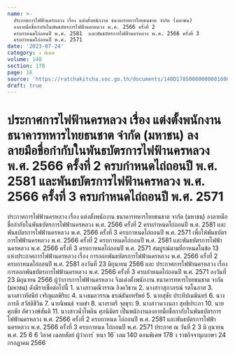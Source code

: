 ```yaml
---
name: >-
  ประกาศการไฟฟ้านครหลวง เรื่อง แต่งตั้งพนักงาน ธนาคารทหารไทยธนชาต จำกัด (มหาชน) 
  ลงลายมือชื่อกำกับในพันธบัตรการไฟฟ้านครหลวง พ.ศ. 2566 ครั้งที่ 2
  ครบกำหนดไถ่ถอนปี พ.ศ. 2581  และพันธบัตรการไฟฟ้านครหลวง พ.ศ. 2566 ครั้งที่ 3
  ครบกำหนดไถ่ถอนปี พ.ศ. 2571
date: '2023-07-24'
category: ง พิเศษ
volume: 140
section: 178
page: 16
source: 'https://ratchakitcha.soc.go.th/documents/140D178S0000000001600.pdf'
draft: true
---
```


# ประกาศการไฟฟ้านครหลวง เรื่อง แต่งตั้งพนักงาน ธนาคารทหารไทยธนชาต จำกัด (มหาชน)  ลงลายมือชื่อกำกับในพันธบัตรการไฟฟ้านครหลวง พ.ศ. 2566 ครั้งที่ 2 ครบกำหนดไถ่ถอนปี พ.ศ. 2581  และพันธบัตรการไฟฟ้านครหลวง พ.ศ. 2566 ครั้งที่ 3 ครบกำหนดไถ่ถอนปี พ.ศ. 2571

ประกาศการไฟฟ้านครหลวง เรื่อง แต่งตั้งพนักงาน ธนาคารทหารไทยธนชาต จากัด (มหาชน) ลงลายมือชื่อกำกับในพันธบัตรการไฟฟ้านครหลวง พ.ศ. 2566 ครั้งที่ 2 ครบกำหนดไถ่ถอนปี พ.ศ. 2581 และพันธบัตรการไฟฟ้านครหลวง พ.ศ. 2566 ครั้งที่ 3 ครบกาหนดไถ่ถอนปี พ.ศ. 2571 เพื่อให้พันธบัตรการไฟฟ้านครหลวง พ.ศ. 2566 ครั้งที่ 2 ครบกาหนดไถ่ถอนปี พ.ศ. 2581 และพันธบัตรการไฟฟ้านครหลวง พ.ศ. 2566 ครั้งที่ 3 ครบกาหนดไถ่ถอนปี พ.ศ. 2571 สมบูรณ์ตามที่กาหนดในข้อ 13 แห่งประกาศการไฟฟ้านครหลวง เรื่อง การออกพันธบัตรการไฟฟ้านครหลวง พ.ศ. 2566 ครั้งที่ 2 ครบกาหนดไถ่ถอนปี พ.ศ. 2581 ลงวันที่ 23 มิถุนายน 2566 และ ประกาศการไฟฟ้านครหลวง เรื่อง การออกพันธบัตรการไฟฟ้านครหลวง พ.ศ. 2566 ครั้งที่ 3 ครบกำหนดไถ่ถอนปี พ.ศ. 2571 ลงวันที่ 23 มิถุนายน 2566 ผู้ว่าการการไฟฟ้านครหลวง จึงแต่งตั้งพนักงาน ธนาคารทหารไทยธนชาต จากัด (มหาชน) ดังมีรายชื่อต่อไปนี้ 1. นางสาวมณีวรรณ อิงควิธาน 2. นางสาวสุภาภรณ์ รตโนภาส 3. นางสาวทัศนีย์ เจริญผลพิริยะ 4. นางธมลวรรณ ธรณ์ธันยทรัพย์ 5. นายสุชัย ประทีปเมฆินทร์ 6. นางภารดี สวัสดิชีวิน 7. นายนิพนธ์ จาดขำ 8. นางราตรี จุลธุระ 9. นางสาวดวงนภา สุทธิประภา 10. นายศุภชัย อัศววงษ์สันติ 11. นางสาวน้ำไพลิน ศุภนิมิตร เป็นพนักงานลงลายมือชื่อกากับในพันธบัตรการไฟฟ้านครหลวง พ.ศ. 2566 ครั้งที่ 2 ครบกาหนด ไถ่ถอนปี พ.ศ. 2581 และพันธบัตรการไฟฟ้านครหลวง พ.ศ. 2566 ครั้งที่ 3 ครบกาหนด ไถ่ถอนปี พ.ศ. 2571 ประกาศ ณ วันที่ 2 3 มิ ถุนายน พ.ศ. 25 6 6 วิลาศ เฉลยสัตย์ ผู้ว่าการ ้ หนา 16 ่ เลม 140 ตอนพิเศษ 178 ง ราชกิจจานุเบกษา 24 กรกฎาคม 2566

